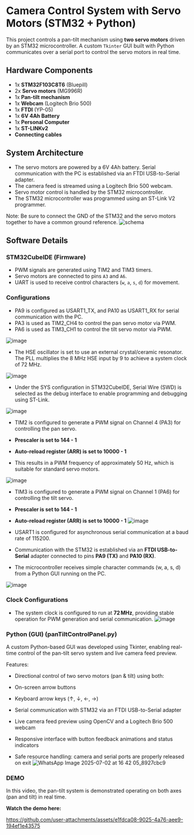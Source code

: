 # Camera Control System with Servo Motors (STM32 + Python)

This project controls a pan-tilt mechanism using **two servo motors** driven by an STM32 microcontroller. A custom `Tkinter` GUI built with Python communicates over a serial port to control the servo motors in real time.

## Hardware Components

- 1x **STM32F103C8T6** (Bluepill)
- 2x **Servo motors** (MG996R)
- 1x **Pan-tilt mechanism**
- 1x **Webcam** (Logitech Brio 500)
- 1x **FTDI** (YP-05)
- 1x **6V 4Ah Battery**
- 1x **Personal Computer**
- 1x **ST-LINKv2** 
- **Connecting cables**
## System Architecture
- The servo motors are powered by a 6V 4Ah battery. Serial communication with the PC is established via an FTDI USB-to-Serial adapter.
- The camera feed is streamed using a Logitech Brio 500 webcam.
- Servo motor control is handled by the STM32 microcontroller.
- The STM32 microcontroller was programmed using an ST-Link V2 programmer.

Note: Be sure to connect the GND of the STM32 and the servo motors together to have a common ground reference.
![schema](https://github.com/user-attachments/assets/86e5ada0-e938-468c-acbc-101e327746f3)
## Software Details

### STM32CubeIDE (Firmware)
- PWM signals are generated using TIM2 and TIM3 timers.
- Servo motors are connected to pins `A3` and `A6`.
- UART is used to receive control characters (`w`, `a`, `s`, `d`) for movement.
### Configurations
- PA9 is configured as USART1_TX, and PA10 as USART1_RX for serial communication with the PC.
- PA3 is used as TIM2_CH4 to control the pan servo motor via PWM.
- PA6 is used as TIM3_CH1 to control the tilt servo motor via PWM.

![image](https://github.com/user-attachments/assets/a3faf8cb-6189-4fe1-805a-e0b86ae9e60f)


- The HSE oscillator is set to use an external crystal/ceramic resonator. The PLL multiplies the 8 MHz HSE input by 9 to achieve a system clock of 72 MHz.

![image](https://github.com/user-attachments/assets/d0643ebf-f0db-40d8-843f-f8f16934f38a)


- Under the SYS configuration in STM32CubeIDE, Serial Wire (SWD) is selected as the debug interface to enable programming and debugging using ST-Link.

![image](https://github.com/user-attachments/assets/48e6746e-8d1b-4fdf-8d5e-c5efa6d8d4be)


- TIM2 is configured to generate a PWM signal on Channel 4 (PA3) for controlling the pan servo.

- **Prescaler is set to 144 - 1**
- **Auto-reload register (ARR) is set to 10000 - 1**
- This results in a PWM frequency of approximately 50 Hz, which is suitable for standard servo motors.

![image](https://github.com/user-attachments/assets/7078c58f-fe01-40fe-abe4-4e21668f0ce1)

- TIM3 is configured to generate a PWM signal on Channel 1 (PA6) for controlling the tilt servo.

- **Prescaler is set to 144 - 1**
- **Auto-reload register (ARR) is set to 10000 - 1**
![image](https://github.com/user-attachments/assets/b5d7e06d-e51f-469d-bc75-8d8bdc56f9df)


- USART1 is configured for asynchronous serial communication at a baud rate of 115200.
- Communication with the STM32 is established via an **FTDI USB-to-Serial** adapter connected to pins **PA9 (TX)** and **PA10 (RX)**.

- The microcontroller receives simple character commands (w, a, s, d) from a Python GUI running on the PC.

![image](https://github.com/user-attachments/assets/a26474ff-ef6d-4986-83af-d90b1ddc7ef9)


### Clock Configurations

- The system clock is configured to run at **72 MHz**, providing stable operation for PWM generation and serial communication.
![image](https://github.com/user-attachments/assets/d9d73a2c-e362-42d3-b541-dd2760e1f8bb)


### Python (GUI) (panTiltControlPanel.py)
A custom Python-based GUI was developed using Tkinter, enabling real-time control of the pan-tilt servo system and live camera feed preview.

Features:
- Directional control of two servo motors (pan & tilt) using both:

- On-screen arrow buttons

- Keyboard arrow keys (↑, ↓, ←, →)

- Serial communication with STM32 via an FTDI USB-to-Serial adapter

- Live camera feed preview using OpenCV and a Logitech Brio 500 webcam

- Responsive interface with button feedback animations and status indicators

- Safe resource handling: camera and serial ports are properly released on exit
![WhatsApp Image 2025-07-02 at 16 42 05_8927cbc9](https://github.com/user-attachments/assets/731f83e0-68a7-4f9c-b221-c1965218bb4a)


### DEMO
In this video, the pan-tilt system is demonstrated operating on both axes (pan and tilt) in real time.

**Watch the demo here:**

https://github.com/user-attachments/assets/e1fdca08-9025-4a76-aee9-194ef1e43575

